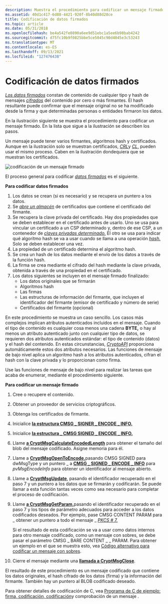 ```yaml
---
description: Muestra el procedimiento para codificar un mensaje firmado.
ms.assetid: 40d1c417-6d88-4421-920f-8b40d88d28ce
title: Codificación de datos firmados
ms.topic: article
ms.date: 05/31/2018
ms.openlocfilehash: be4a542fe0890a6ee9d51ebc1a5ee6b98bab4242
ms.sourcegitcommit: d75fc10b9f0825bbe5ce5045c90d4045e3c53243
ms.translationtype: MT
ms.contentlocale: es-ES
ms.lasthandoff: 09/13/2021
ms.locfileid: "127476438"
---
```

# <a name="encoding-signed-data"></a>Codificación de datos firmados

[*Los datos firmados*](../secgloss/s-gly.md) constan de contenido de cualquier tipo y hash de mensajes [*cifrados*](../secgloss/h-gly.md) del contenido por cero o más firmantes. El hash resultante puede confirmar que el mensaje original no se ha modificado desde la firma y que determinadas personas o entidades firmaron los datos.

En la ilustración siguiente se muestra el procedimiento para codificar un mensaje firmado. En la lista que sigue a la ilustración se describen los pasos.

Un mensaje puede tener varios firmantes, algoritmos hash y certificados. Aunque en la ilustración solo se muestran certificados, [*CRL*](../secgloss/c-gly.md)y [*CL,*](../secgloss/c-gly.md) pueden usar el mismo proceso. Caben en la ilustración dondequiera que se muestran los certificados.

![codificación de un mensaje firmado](images/signmsg2.png)

El proceso general para codificar [*datos firmados*](../secgloss/s-gly.md) es el siguiente.

**Para codificar datos firmados**

1.  Los datos se crean (si es necesario) y se recupera un puntero a los datos.
2.  Se [*abre un almacén*](../secgloss/c-gly.md) de certificados que contiene el certificado del firmante.
3.  Se recupera la clave privada del certificado. Hay dos propiedades que se deben establecer en el certificado antes de usarlo. Uno se usa para vincular un certificado a un CSP determinado y, dentro de ese CSP, a un contenedor de [*claves privadas determinado.*](../secgloss/k-gly.md) El otro se usa para indicar qué algoritmo hash se va a usar cuando se llama a una operación [*hash.*](../secgloss/h-gly.md) Solo se deben establecer una vez.
4.  La propiedad de un certificado determina el algoritmo hash.
5.  Se crea un hash de los datos mediante el envío de los datos a través de la función hash.
6.  La firma se crea mediante el cifrado del hash mediante la clave privada, obtenida a través de una propiedad en el certificado.
7.  Los datos siguientes se incluyen en el mensaje firmado finalizado:
    -   Los datos originales que se firmarán
    -   Algoritmos hash
    -   Las firmas
    -   Las estructuras de información del firmante, que incluyen el identificador del firmante (emisor de certificado y número de serie)
    -   Certificados del firmante (opcional)

En este procedimiento se muestra un caso sencillo. Los casos más complejos implican atributos autenticados incluidos en el mensaje. Cuando el tipo de contenido es cualquier cosa menos una cadena **BYTE,** o hay al menos un atributo autenticado junto con cualquier tipo de datos, se requieren dos atributos autenticados estándar: el tipo de contenido (datos) y el hash del contenido. En estas circunstancias, [*CryptoAPI*](../secgloss/c-gly.md) proporciona automáticamente estos dos atributos necesarios. Las funciones de mensaje de bajo nivel aplica un algoritmo hash a los atributos autenticados, cifran el hash con la clave privada y lo proporcionan como firma.

Use las funciones de mensaje de bajo nivel para realizar las tareas que acaba de enumerar, mediante el procedimiento siguiente.

**Para codificar un mensaje firmado**

1.  Cree o recupere el contenido.
2.  Obtener un proveedor de servicios criptográficos.
3.  Obtenga los certificados de firmante.
4.  Inicialice [**la estructura CMSG \_ SIGNER \_ ENCODE \_ INFO.**](/windows/desktop/api/Wincrypt/ns-wincrypt-cmsg_signer_encode_info)
5.  Inicialice [**la estructura \_ CMSG SIGNED \_ ENCODE \_ INFO.**](/windows/desktop/api/Wincrypt/ns-wincrypt-cmsg_signed_encode_info)
6.  Llame [**a CryptMsgCalculateEncodedLength**](/windows/desktop/api/Wincrypt/nf-wincrypt-cryptmsgcalculateencodedlength) para obtener el tamaño del blob del mensaje codificado. Asigne memoria para él.
7.  Llame a [**CryptMsgOpenToEncode,**](/windows/desktop/api/Wincrypt/nf-wincrypt-cryptmsgopentoencode)pasando CMSG SIGNED para dwMsgType y un puntero \_ a [**CMSG \_ SIGNED \_ ENCODE \_ INFO**](/windows/desktop/api/Wincrypt/ns-wincrypt-cmsg_signed_encode_info) para *pvMsgEncodeInfo* para obtener un identificador al mensaje abierto. 
8.  Llame a [**CryptMsgUpdate**](/windows/desktop/api/Wincrypt/nf-wincrypt-cryptmsgupdate), pasando el identificador recuperado en el paso 7 y un puntero a los datos que se firmarán y codificarán. Se puede llamar a esta función tantas veces como sea necesario para completar el proceso de codificación.
9.  Llame [**a CryptMsgGetParam,**](/windows/desktop/api/Wincrypt/nf-wincrypt-cryptmsggetparam)pasando el identificador recuperado en el paso 7 y los tipos de parámetro adecuados para acceder a los datos codificados deseados. Por ejemplo, pase CMSG CONTENT PARAM para \_ obtener un puntero a todo el mensaje \_ [*PKCS \# 7.*](../secgloss/p-gly.md)

    Si el resultado de esta codificación [](../secgloss/i-gly.md) se va a usar como datos internos para otro mensaje codificado, como un mensaje con sobres, se debe pasar el parámetro CMSG \_ BARE CONTENT \_ \_ PARAM. Para obtener un ejemplo en el que se muestra esto, vea [Código alternativo para codificar un mensaje con sobres](alternate-code-for-encoding-an-enveloped-message.md).

10. Cierre el mensaje mediante una [**llamada a CryptMsgClose**](/windows/desktop/api/Wincrypt/nf-wincrypt-cryptmsgclose).

El resultado de este procedimiento es un mensaje codificado que contiene los datos originales, el hash cifrado de los datos (firma) y la información del firmante. También hay un puntero al BLOB codificado deseado.

Para obtener detalles de codificación de C, vea [Programa de C de ejemplo: firma, codificación, codificación](example-c-program-signing-encoding-decoding-and-verifying-a-message.md)y comprobación de un mensaje .

 

 
